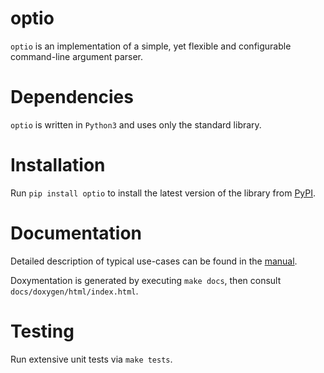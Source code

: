 # optio

`optio` is an implementation of a simple, yet flexible and configurable
command-line argument parser.

# Dependencies

`optio` is written in `Python3` and uses only the standard library.

# Installation

Run `pip install optio` to install the latest version of the library from
[PyPI](https://pypi.org/project/optio/).

# Documentation

Detailed description of typical use-cases can be found in the
[manual](./docs/manual.md).

Doxymentation is generated by executing `make docs`, then consult
`docs/doxygen/html/index.html`.

# Testing

Run extensive unit tests via `make tests`.
